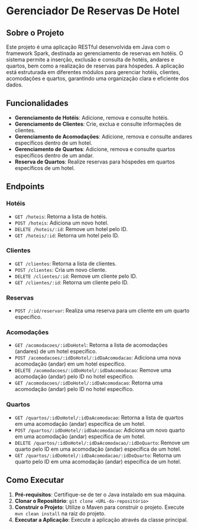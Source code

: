 # Gerenciador De Reservas De Hotel

## Sobre o Projeto

Este projeto é uma aplicação RESTful desenvolvida em Java com o framework Spark, destinada ao gerenciamento de reservas em hotéis. O sistema permite a inserção, exclusão e consulta de hotéis, andares e quartos, bem como a realização de reservas para hóspedes. A aplicação está estruturada em diferentes módulos para gerenciar hotéis, clientes, acomodações e quartos, garantindo uma organização clara e eficiente dos dados.

## Funcionalidades

- **Gerenciamento de Hotéis**: Adicione, remova e consulte hotéis.
- **Gerenciamento de Clientes**: Crie, exclua e consulte informações de clientes.
- **Gerenciamento de Acomodações**: Adicione, remova e consulte andares específicos dentro de um hotel.
- **Gerenciamento de Quartos**: Adicione, remova e consulte quartos específicos dentro de um andar.
- **Reserva de Quartos**: Realize reservas para hóspedes em quartos específicos de um hotel.

## Endpoints

### Hotéis
- `GET /hoteis`: Retorna a lista de hotéis.
- `POST /hoteis`: Adiciona um novo hotel.
- `DELETE /hoteis/:id`: Remove um hotel pelo ID.
- `GET /hoteis/:id`: Retorna um hotel pelo ID.

### Clientes
- `GET /clientes`: Retorna a lista de clientes.
- `POST /clientes`: Cria um novo cliente.
- `DELETE /clientes/:id`: Remove um cliente pelo ID.
- `GET /clientes/:id`: Retorna um cliente pelo ID.

### Reservas
- `POST /:id/reservar`: Realiza uma reserva para um cliente em um quarto específico.

### Acomodações
- `GET /acomodacoes/:idDoHotel`: Retorna a lista de acomodações (andares) de um hotel específico.
- `POST /acomodacoes/:idDoHotel/:idDaAcomodacao`: Adiciona uma nova acomodação (andar) em um hotel específico.
- `DELETE /acomodacoes/:idDoHotel/:idDaAcomodacao`: Remove uma acomodação (andar) pelo ID no hotel específico.
- `GET /acomodacoes/:idDoHotel/:idDaAcomodacao`: Retorna uma acomodação (andar) pelo ID no hotel específico.

### Quartos
- `GET /quartos/:idDoHotel/:idDaAcomodacao`: Retorna a lista de quartos em uma acomodação (andar) específica de um hotel.
- `POST /quartos/:idDoHotel/:idDaAcomodacao`: Adiciona um novo quarto em uma acomodação (andar) específica de um hotel.
- `DELETE /quartos/:idDoHotel/:idDaAcomodacao/:idDoQuarto`: Remove um quarto pelo ID em uma acomodação (andar) específica de um hotel.
- `GET /quartos/:idDoHotel/:idDaAcomodacao/:idDoQuarto`: Retorna um quarto pelo ID em uma acomodação (andar) específica de um hotel.

## Como Executar

1. **Pré-requisitos**: Certifique-se de ter o Java instalado em sua máquina.
2. **Clonar o Repositório**: `git clone <URL-do-repositório>`
3. **Construir o Projeto**: Utilize o Maven para construir o projeto. Execute `mvn clean install` na raiz do projeto.
4. **Executar a Aplicação**: Execute a aplicação através da classe principal.

